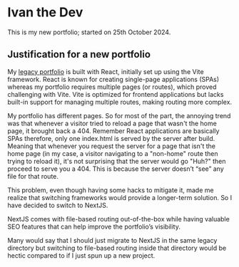 # Ivan the Dev

This is my new portfolio; started on 25th October 2024.

## Justification for a new portfolio

My [legacy portfolio](https://github.com/chengivan2/ivan-portfolio) is built with React, initially set up using the Vite framework. React is known for creating single-page applications (SPAs) whereas my portfolio requires multiple pages (or routes), which proved challenging with Vite. Vite is optimized for frontend applications but lacks built-in support for managing multiple routes, making routing more complex.

My portfolio has different pages. So for most of the part, the annoying trend was that whenever a visitor tried to reload a page that wasn't the home page, it brought back a 404. Remember React applications are basically SPAs therefore, only one index.html is served by the server after build. Meaning that whenever you request the server for a page that isn't the home page (in my case, a visitor navigating to a "non-home" route then trying to reload it), it's not surprising that the server would go "Huh?" then proceed to serve you a 404. This is because the server doesn’t “see” any file for that route.

This problem, even though having some hacks to mitigate it, made me realize that switching frameworks would provide a longer-term solution. So I have decided to switch to NextJS.

NextJS comes with file-based routing out-of-the-box while having valuable SEO features that can help improve the portfolio’s visibility.

Many would say that I should just migrate to NextJS in the same legacy directory but switching to file-based routing inside that directory would be hectic compared to if I just spun up a new project.
